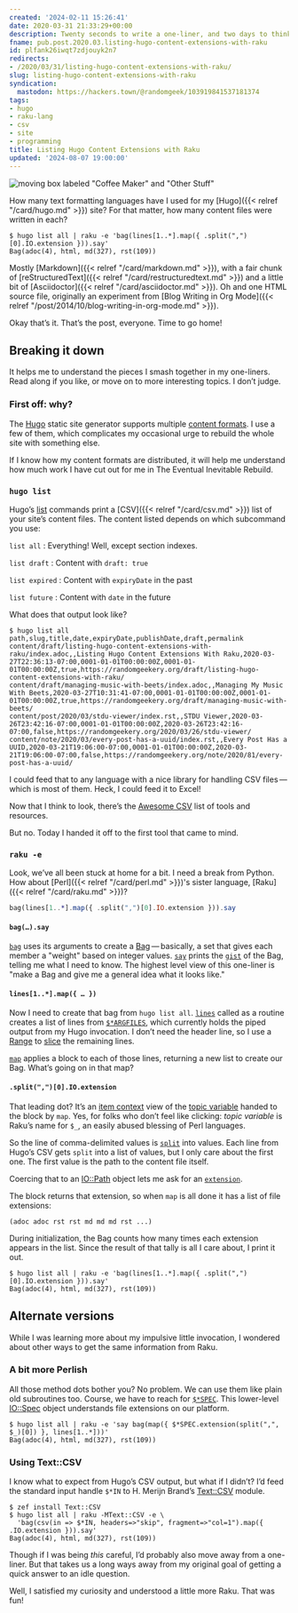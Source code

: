 ```yaml
---
created: '2024-02-11 15:26:41'
date: 2020-03-31 21:33:29+00:00
description: Twenty seconds to write a one-liner, and two days to think about it
fname: pub.post.2020.03.listing-hugo-content-extensions-with-raku
id: plfank26iwqt7zdjouyk2n7
redirects:
- /2020/03/31/listing-hugo-content-extensions-with-raku/
slug: listing-hugo-content-extensions-with-raku
syndication:
  mastodon: https://hackers.town/@randomgeek/103919841537181374
tags:
- hugo
- raku-lang
- csv
- site
- programming
title: Listing Hugo Content Extensions with Raku
updated: '2024-08-07 19:00:00'
---
```


![moving box labeled "Coffee Maker" and "Other Stuff"](assets/img/2020/cover-2020-03-31.jpg "We like quick answers to important questions")

How many text formatting languages have I used for my [Hugo]({{< relref "/card/hugo.md" >}}) site? For that matter, how many content files were written in each?

```console
$ hugo list all | raku -e 'bag(lines[1..*].map({ .split(",")[0].IO.extension })).say'
Bag(adoc(4), html, md(327), rst(109))
```

Mostly [Markdown]({{< relref "/card/markdown.md" >}}), with a fair chunk of [reStructuredText]({{< relref "/card/restructuredtext.md" >}}) and a little bit of [Asciidoctor]({{< relref "/card/asciidoctor.md" >}}). Oh and one HTML source file, originally an experiment from [Blog Writing in Org Mode]({{< relref "/post/2014/10/blog-writing-in-org-mode.md" >}}).

Okay that’s it. That’s the post, everyone. Time to go home\!

## Breaking it down

It helps me to understand the pieces I smash together in my one-liners. Read along if you like, or move on to more interesting topics. I don’t judge.

### First off: why?

The [Hugo](https://gohugo.io) static site generator supports multiple [content formats](https://gohugo.io/content-management/formats/). I use a few of them, which complicates my occasional urge to rebuild the whole site with something else.

If I know how my content formats are distributed, it will help me understand how much work I have cut out for me in The Eventual Inevitable Rebuild.

### `hugo list`

Hugo’s [list](https://gohugo.io/commands/hugo_list) commands print a [CSV]({{< relref "/card/csv.md" >}}) list of your site’s content files. The content listed depends on which subcommand you use:

`list all`
: Everything\! Well, except section indexes.

`list draft`
: Content with `draft: true`

`list expired`
: Content with `expiryDate` in the past

`list future`
: Content with `date` in the future

What does that output look like?

```console
$ hugo list all
path,slug,title,date,expiryDate,publishDate,draft,permalink
content/draft/listing-hugo-content-extensions-with-raku/index.adoc,,Listing Hugo Content Extensions With Raku,2020-03-27T22:36:13-07:00,0001-01-01T00:00:00Z,0001-01-01T00:00:00Z,true,https://randomgeekery.org/draft/listing-hugo-content-extensions-with-raku/
content/draft/managing-music-with-beets/index.adoc,,Managing My Music With Beets,2020-03-27T10:31:41-07:00,0001-01-01T00:00:00Z,0001-01-01T00:00:00Z,true,https://randomgeekery.org/draft/managing-music-with-beets/
content/post/2020/03/stdu-viewer/index.rst,,STDU Viewer,2020-03-26T23:42:16-07:00,0001-01-01T00:00:00Z,2020-03-26T23:42:16-07:00,false,https://randomgeekery.org/2020/03/26/stdu-viewer/
content/note/2020/03/every-post-has-a-uuid/index.rst,,Every Post Has a UUID,2020-03-21T19:06:00-07:00,0001-01-01T00:00:00Z,2020-03-21T19:06:00-07:00,false,https://randomgeekery.org/note/2020/81/every-post-has-a-uuid/
```

I could feed that to any language with a nice library for handling CSV
files — which is most of them. Heck, I could feed it to Excel!

Now that I think to look, there’s the [Awesome CSV](https://github.com/secretGeek/awesomecsv) list of tools and resources.

But no. Today I handed it off to the first tool that came to mind.

### `raku -e`

Look, we’ve all been stuck at home for a bit. I need a break from Python. How about [Perl]({{< relref "/card/perl.md" >}})'s sister language, [Raku]({{< relref "/card/raku.md" >}})?

``` raku
bag(lines[1..*].map({ .split(",")[0].IO.extension })).say
```

#### `bag(…).say`

[`bag`](https://docs.raku.org/routine/bag) uses its arguments to create a [Bag](https://docs.raku.org/type/Bag) — basically, a set that gives each member a "weight" based on integer values. [`say`](https://docs.raku.org/type/Mu#method_say) prints the [`gist`](https://docs.raku.org/routine/gist) of the Bag, telling me what I need to know. The highest level view of this one-liner is "make a Bag and give me a general idea what it looks like."

#### `lines[1..*].map({ … })`

Now I need to create that bag from `hugo list all`. [`lines`](https://docs.raku.org/type/IO::Handle#routine_lines) called as a routine creates a list of lines from [`$*ARGFILES`](https://docs.raku.org/language/variables#$*ARGFILES), which currently holds the piped output from my Hugo invocation. I don’t need the header line, so I use a [Range](https://docs.raku.org/type/Range) to [slice](https://docs.raku.org/language/subscripts#Slices) the remaining lines.

[`map`](https://docs.raku.org/routine/map#class_Any) applies a block to each of those lines, returning a new list to create our Bag. What’s going on in that map?

#### `.split(",")[0].IO.extension`

That leading dot? It’s an [item context](https://docs.raku.org/language/contexts#Item_context) view of the [topic variable](https://docs.raku.org/language/variables#The_$__variable) handed to the block by `map`. Yes, for folks who don’t feel like clicking: *topic variable* is Raku’s name for `$_`, an easily abused blessing of Perl languages.

So the line of comma-delimited values is [`split`](https://docs.raku.org/type/Str#routine_split) into values. Each line from Hugo’s CSV gets `split` into a list of values, but I only care about the first one. The first value is the path to the content file itself.

Coercing that to an [IO::Path](https://docs.raku.org/type/IO::Path) object lets me ask for an [`extension`](https://docs.raku.org/type/IO::Path#method_extension).

The block returns that extension, so when `map` is all done it has a list of file extensions:

```plaintext
(adoc adoc rst rst md md md rst ...)
```

During initialization, the Bag counts how many times each extension appears in the list. Since the result of that tally is all I care about, I print it out.

```console
$ hugo list all | raku -e 'bag(lines[1..*].map({ .split(",")[0].IO.extension })).say'
Bag(adoc(4), html, md(327), rst(109))
```

## Alternate versions

While I was learning more about my impulsive little invocation, I wondered about other ways to get the same information from Raku.

### A bit more Perlish

All those method dots bother you? No problem. We can use them like plain old subroutines too. Course, we have to reach for [`$*SPEC`](https://docs.raku.org/language/variables#$*SPEC). This lower-level [IO::Spec](https://docs.raku.org/type/IO::Spec) object understands file extensions on our platform.

```console
$ hugo list all | raku -e 'say bag(map({ $*SPEC.extension(split(",", $_)[0]) }, lines[1..*]))'
Bag(adoc(4), html, md(327), rst(109))
```

### Using Text::CSV

I know what to expect from Hugo’s CSV output, but what if I didn’t? I’d feed the standard input handle `$*IN` to H. Merijn Brand’s [Text::CSV](https://github.com/Tux/CSV) module.

```console
$ zef install Text::CSV
$ hugo list all | raku -MText::CSV -e \
  'bag(csv(in => $*IN, headers=>"skip", fragment=>"col=1").map({ .IO.extension })).say'
Bag(adoc(4), html, md(327), rst(109))
```

Though if I was being *this* careful, I’d probably also move away from a one-liner. But that takes us a long ways away from my original goal of getting a quick answer to an idle question.

Well, I satisfied my curiosity and understood a little more Raku. That was fun!